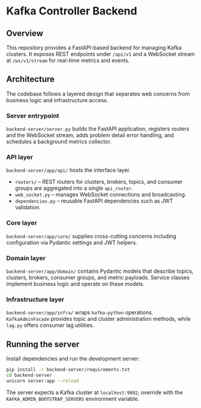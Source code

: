 # Kafka Controller Backend

## Overview

This repository provides a FastAPI-based backend for managing Kafka clusters. It exposes REST endpoints under `/api/v1` and a WebSocket stream at `/ws/v1/stream` for real-time metrics and events.

## Architecture

The codebase follows a layered design that separates web concerns from business logic and infrastructure access.

### Server entrypoint

`backend-server/server.py` builds the FastAPI application, registers routers and the WebSocket stream, adds problem detail error handling, and schedules a background metrics collector.

### API layer

`backend-server/app/api/` hosts the interface layer.

- `routers/` – REST routers for clusters, brokers, topics, and consumer groups are aggregated into a single `api_router`.
- `web_socket.py` – manages WebSocket connections and broadcasting.
- `dependencies.py` – reusable FastAPI dependencies such as JWT validation.

### Core layer

`backend-server/app/core/` supplies cross-cutting concerns including configuration via Pydantic settings and JWT helpers.

### Domain layer

`backend-server/app/domain/` contains Pydantic models that describe topics, clusters, brokers, consumer groups, and metric payloads. Service classes implement business logic and operate on these models.

### Infrastructure layer

`backend-server/app/infra/` wraps `kafka-python` operations. `KafkaAdminFacade` provides topic and cluster administration methods, while `lag.py` offers consumer lag utilities.

## Running the server

Install dependencies and run the development server:

```bash
pip install -r backend-server/requirements.txt
cd backend-server
uvicorn server:app --reload
```

The server expects a Kafka cluster at `localhost:9092`; override with the `KAFKA_ADMIN_BOOTSTRAP_SERVERS` environment variable.

